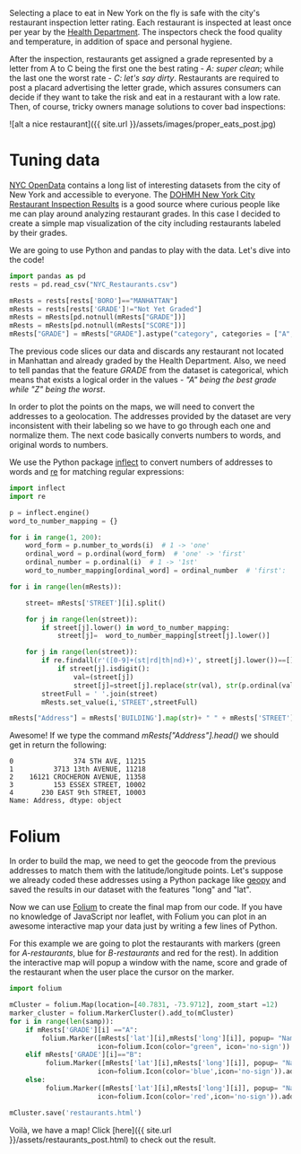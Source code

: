 Selecting a place to eat in New York on the fly is safe with the city's restaurant inspection letter rating. Each restaurant is inspected at least once per year by the [Health Department](https://www1.nyc.gov/site/doh/services/restaurant-grades.page). The inspectors check the food quality and temperature, in addition of space and personal hygiene. 

After the inspection, restaurants get assigned a grade represented by a letter from A to C being the first one the best rating - *A: super clean*; while the last one the worst rate - *C: let's say dirty*. Restaurants are required to post a placard advertising the letter grade, which assures consumers can decide if they want to take the risk and eat in a restaurant with a low rate. Then, of course, tricky owners manage solutions to cover bad inspections:

![alt a nice restaurant]({{ site.url }}/assets/images/proper_eats_post.jpg)

# Tuning data

[NYC OpenData](https://opendata.cityofnewyork.us/) contains a long list of interesting datasets from the city of New York and accessible to everyone. The [DOHMH New York City Restaurant Inspection Results](https://data.cityofnewyork.us/Health/DOHMH-New-York-City-Restaurant-Inspection-Results/xx67-kt59) is a good source where curious people like me can play around analyzing restaurant grades. In this case I decided to create a simple map visualization of the city including restaurants labeled by their grades.

We are going to use Python and pandas to play with the data. Let's dive into the code!

```python
import pandas as pd
rests = pd.read_csv("NYC_Restaurants.csv")

mRests = rests[rests['BORO']=="MANHATTAN"]
mRests = rests[rests['GRADE']!="Not Yet Graded"]
mRests = mRests[pd.notnull(mRests["GRADE"])]
mRests = mRests[pd.notnull(mRests["SCORE"])]
mRests["GRADE"] = mRests["GRADE"].astype("category", categories = ["A","B","C","P","Z"], ordered = True)

```

The previous code slices our data and discards any restaurant not located in Manhattan and already graded by the Health Department. Also, we need to tell pandas that the feature *GRADE* from the dataset is categorical, which means that exists a logical order in the values - *"A" being the best grade while "Z" being the worst*.

In order to plot the points on the maps, we will need to convert the addresses to a geolocation. The addresses provided by the dataset are very inconsistent with their labeling so we have to go through each one and normalize them. The next code basically converts numbers to words, and original words to numbers.

We use the Python package [inflect](https://pypi.python.org/pypi/inflect) to convert numbers of addresses to words and [re](https://docs.python.org/2/library/re.html) for matching regular expressions:

```python
import inflect
import re

p = inflect.engine()
word_to_number_mapping = {}

for i in range(1, 200):
    word_form = p.number_to_words(i)  # 1 -> 'one'
    ordinal_word = p.ordinal(word_form)  # 'one' -> 'first'
    ordinal_number = p.ordinal(i)  # 1 -> '1st'
    word_to_number_mapping[ordinal_word] = ordinal_number  # 'first': '1st'

for i in range(len(mRests)):

    street= mRests['STREET'][i].split()

    for j in range(len(street)):
        if street[j].lower() in word_to_number_mapping:
            street[j]=  word_to_number_mapping[street[j].lower()]

    for j in range(len(street)):
        if re.findall(r'([0-9]+(st|rd|th|nd)+)', street[j].lower())==[]:
            if street[j].isdigit():
                val=(street[j])
                street[j]=street[j].replace(str(val), str(p.ordinal(val)))    
        streetFull = ' '.join(street)
        mRests.set_value(i,'STREET',streetFull)

mRests["Address"] = mRests['BUILDING'].map(str)+ " " + mRests['STREET'].map(str)+ ", " + mRests['ZIPCODE'].map(str)
```

Awesome! If we type the command *mRests["Address"].head()* we should get in return the following:

```
0               374 5TH AVE, 11215
1          3713 13th AVENUE, 11218
2    16121 CROCHERON AVENUE, 11358
3          153 ESSEX STREET, 10002
4       230 EAST 9th STREET, 10003
Name: Address, dtype: object
```

# Folium

In order to build the map, we need to get the geocode from the previous addresses to match them with the latitude/longitude points. Let's suppose we already coded these addresses using a Python package like [geopy](https://pypi.python.org/pypi/geopy) and saved the results in our dataset with the features "long" and "lat".

Now we can use [Folium](http://python-visualization.github.io/folium/) to create the final map from our code. If you have no knowledge of JavaScript nor leaflet, with Folium you can plot in an awesome interactive map your data just by writing a few lines of Python.

For this example we are going to plot the restaurants with markers (green for *A-restaurants*, blue for *B-restaurants* and red for the rest). In addition the interactive map will popup a window with the name, score and grade of the restaurant when the user place the cursor on the marker.

```python
import folium

mCluster = folium.Map(location=[40.7831, -73.9712], zoom_start =12)
marker_cluster = folium.MarkerCluster().add_to(mCluster)
for i in range(len(samp)):
    if mRests['GRADE'][i] =="A":
        folium.Marker([mRests['lat'][i],mRests['long'][i]], popup= "Name: " + str(mRests['DBA'][i])+ '\n' + "Score: " + str(mRests["SCORE"][i]) + '\n'+'Grade: '+ str(mRests["GRADE"][i]),
                      icon=folium.Icon(color="green", icon='no-sign')).add_to(marker_cluster)
    elif mRests['GRADE'][i]=="B":
         folium.Marker([mRests['lat'][i],mRests['long'][i]], popup= "Name: " + str(mRests['DBA'][i])+ '\n' + "Score: " + str(mRests["SCORE"][i]) + '\n'+'Grade: '+ str(mRests["GRADE"][i]),
                      icon=folium.Icon(color='blue',icon='no-sign')).add_to(marker_cluster)
    else:
         folium.Marker([mRests['lat'][i],mRests['long'][i]], popup= "Name: " + str(mRests['DBA'][i])+ '\n' + "Score: " + str(mRests["SCORE"][i]) + '\n'+'Grade: '+ str(mRests["GRADE"][i]),
                      icon=folium.Icon(color='red',icon='no-sign')).add_to(marker_cluster)

mCluster.save('restaurants.html')
```

Voilà, we have a map! Click [here]({{ site.url }}/assets/restaurants_post.html) to check out the result.

